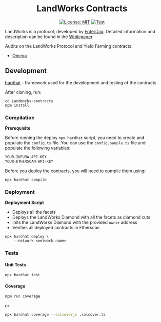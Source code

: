<div align="center">

# LandWorks Contracts

[![License: MIT](https://img.shields.io/badge/License-MIT-yellow.svg)](https://opensource.org/licenses/MIT)
[![Test](https://github.com/EnterDAO/LandWorks-contracts/actions/workflows/test.yml/badge.svg?branch=main)](https://github.com/EnterDAO/LandWorks-contracts/actions/workflows/test.yml)

</div>

LandWorks is a protocol, developed by [EnterDao](https://enterdao.xyz). Detailed information and description can be found in the [Whitepaper](./Whitepaper.md).

Audits on the LandWorks Protocol and Yield Farming contracts:
- [Omega](audits/2021-12-Omega.pdf)

## Development

[hardhat](https://hardhat.org/) - framework used for the development and testing of the contracts

After cloning, run:
```
cd LandWorks-contracts
npm install
```

### Compilation
**Prerequisite**

Before running the deploy `npx hardhat` script, you need to create and populate the `config.ts` file. You can use the `config.sample.ts` file and populate the following variables:

```markdown
YOUR-INFURA-API-KEY
YOUR-ETHERSCAN-API-KEY
```

Before you deploy the contracts, you will need to compile them using:

```
npx hardhat compile
```

### Deployment

**Deployment Script**
* Deploys all the facets
* Deploys the LandWorks Diamond with all the facets as diamond cuts
* Inits the LandWorks Diamond with the provided `owner` address
* Verifies all deployed contracts in Etherscan

```shell
npx hardhat deploy \
    --network <network name> 
```

### Tests

#### Unit Tests
```bash
npx hardhat test
```

#### Coverage

```bash
npm run coverage
```

or 

```bash
npx hardhat coverage --solcoverjs .solcover.ts
```